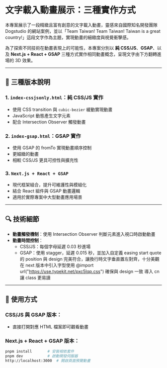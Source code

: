 # 文字載入動畫展示：三種實作方式

本專案展示了一段精緻且富有創意的文字載入動畫，靈感來自國際知名開發團隊 Dogstudio 的網站案例，並以「Team Taiwan! Team Taiwan! Taiwan is a great country!」這段文字作為主題，實現動畫的細緻度與視覺衝擊感。

為了探索不同技術在動畫表現上的可能性，本專案分別以 **純 CSS/JS**、**GSAP**、以及 **Next.js + React + GSAP** 三種方式實作相同動畫概念，呈現文字由下方翻轉進場的 3D 效果。

---

## 🧪 三種版本說明

### 1. `index-cssjsonly.html`：純 CSS/JS 實作

- 使用 CSS transition 與 `cubic-bezier` 緩動實現動畫
- JavaScript 動態產生文字元素
- 配合 Intersection Observer 觸發動畫

### 2. `index-gsap.html`：GSAP 實作

- 使用 GSAP 的 fromTo 實現動畫順序控制
- 更細緻的動畫
- 相較 CSS/JS 更具可控性與擴充性

### 3. `Next.js + React + GSAP`

- 現代框架組合，提升可維護性與模組化
- 結合 React 組件與 GSAP 動畫邏輯
- 適用於實際專案中大型動畫應用場景

---

## 🔍 技術細節

- **動畫觸發機制**：使用 Intersection Observer 判斷元素進入視口時啟動動畫
- **動畫時間控制**：
  - CSS/JS：每個字母延遲 0.03 秒進場
  - GSAP：使用 stagger，延遲 0.015 秒，並加入自定義 easing
    start quote 的 position 與 design 完美符合，讓換行時文字垂直置左對齊，十分美觀
    在 next 版本中引入字型使用 @import url("https://use.typekit.net/pxc5lqp.css") 確保與 design 一致
    導入 cn 讓 class 更易讀

---

## 🧪 使用方式

### CSS/JS 與 GSAP 版本：

- 直接打開對應 HTML 檔案即可觀看動畫

### Next.js + React + GSAP 版本：

```bash
pnpm install       # 安裝相依套件
pnpm dev           # 啟動開發伺服器
http://localhost:3000  # 開啟頁面預覽動畫
```
